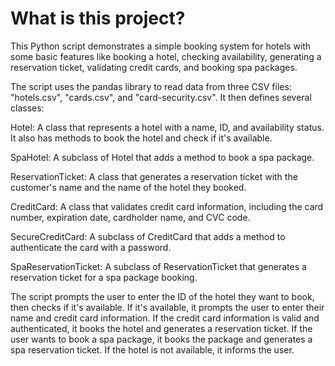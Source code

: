 # What is this project?

This Python script demonstrates a simple booking system for hotels with some basic features like booking a hotel, checking availability, generating a reservation ticket, validating credit cards, and booking spa packages.

The script uses the pandas library to read data from three CSV files: "hotels.csv", "cards.csv", and "card-security.csv". It then defines several classes:

Hotel: A class that represents a hotel with a name, ID, and availability status. It also has methods to book the hotel and check if it's available.

SpaHotel: A subclass of Hotel that adds a method to book a spa package.

ReservationTicket: A class that generates a reservation ticket with the customer's name and the name of the hotel they booked.

CreditCard: A class that validates credit card information, including the card number, expiration date, cardholder name, and CVC code.

SecureCreditCard: A subclass of CreditCard that adds a method to authenticate the card with a password.

SpaReservationTicket: A subclass of ReservationTicket that generates a reservation ticket for a spa package booking.

The script prompts the user to enter the ID of the hotel they want to book, then checks if it's available. If it's available, it prompts the user to enter their name and credit card information. If the credit card information is valid and authenticated, it books the hotel and generates a reservation ticket. If the user wants to book a spa package, it books the package and generates a spa reservation ticket. If the hotel is not available, it informs the user.
